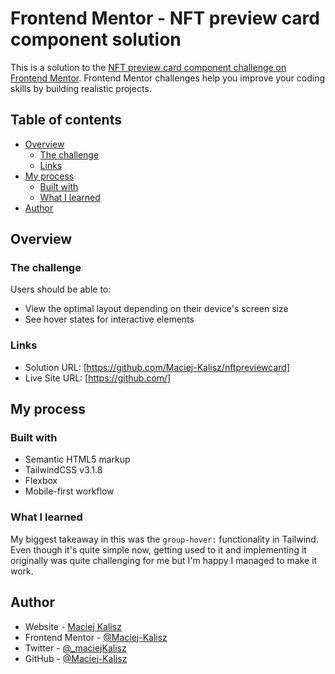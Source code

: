 # Frontend Mentor - NFT preview card component solution

This is a solution to the [NFT preview card component challenge on Frontend Mentor](https://www.frontendmentor.io/challenges/nft-preview-card-component-SbdUL_w0U). Frontend Mentor challenges help you improve your coding skills by building realistic projects. 

## Table of contents

- [Overview](#overview)
  - [The challenge](#the-challenge)
  - [Links](#links)
- [My process](#my-process)
  - [Built with](#built-with)
  - [What I learned](#what-i-learned)
- [Author](#author)


## Overview

### The challenge

Users should be able to:

- View the optimal layout depending on their device's screen size
- See hover states for interactive elements

### Links

- Solution URL: [https://github.com/Maciej-Kalisz/nftpreviewcard]
- Live Site URL: [https://github.com/]

## My process

### Built with

- Semantic HTML5 markup
- TailwindCSS v3.1.8
- Flexbox
- Mobile-first workflow

### What I learned

My biggest takeaway in this was the `group-hover:` functionality in Tailwind. Even though it's quite simple now, getting used to it and implementing it originally was quite challenging for me but I'm happy I managed to make it work.

## Author

- Website - [Maciej Kalisz](https://www.maciejkalisz.co.uk)
- Frontend Mentor - [@Maciej-Kalisz](https://www.frontendmentor.io/profile/maciej-kalisz)
- Twitter - [@_maciejKalisz](https://www.twitter.com/_maciejKalisz)
- GitHub - [@Maciej-Kalisz](https://www.github.com/maciej-kalisz/)
